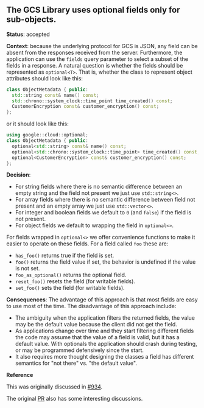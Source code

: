 ## The GCS Library uses optional fields only for sub-objects.

**Status**: accepted

**Context**: because the underlying protocol for GCS is JSON, any field can be
absent from the responses received from the server. Furthermore, the application
can use the `fields` query parameter to select a subset of the fields in a
response. A natural question is whether the fields should be represented as
`optional<T>`. That is, whether the class to represent object attributes should
look like this:

```C++
class ObjectMetadata { public:
  std::string const& name() const;
  std::chrono::system_clock::time_point time_created() const;
  CustomerEncryption const& customer_encryption() const;
};
```

or it should look like this:

```C++
using google::cloud::optional;
class ObjectMetadata { public:
  optional<std::string> const& name() const;
  optional<std::chrono::system_clock::time_point> time_created() const;
  optional<CustomerEncryption> const& customer_encryption() const;
};
```

**Decision**:

* For string fields where there is no semantic difference between an empty
  string and the field not present we just use `std::string<>`.
* For array fields where there is no semantic difference between field not
  present and an empty array we just use `std::vector<>`.
* For integer and boolean fields we default to `0` (and `false`) if the field
  is not present.
* For object fields we default to wrapping the field in `optional<>`.

For fields wrapped in `optional<>` we offer convenience functions to make it
easier to operate on these fields. For a field called `foo` these are:

* `has_foo()` returns true if the field is set.
* `foo()` returns the field value if set, the behavior is undefined if the value
  is not set.
* `foo_as_optional()` returns the optional field.
* `reset_foo()` resets the field (for writable fields).
* `set_foo()` sets the field (for writable fields).

**Consequences**: The advantage of this approach is that most fields are easy
to use most of the time. The disadvantage of this approach include:

* The ambiguity when the application filters the returned fields, the value
  may be the default value because the client did not get the field.
* As applications change over time and they start filtering different fields
  the code may assume that the value of a field is valid, but it has a default
  value. With optionals the application should crash during testing, or may
  be programmed defensively since the start. 
* It also requires more thought designing the classes a field has different
  semantics for "not there" vs. "the default value".

**Reference**

This was originally discussed in
[#934](https://github.com/GoogleCloudPlatform/google-cloud-cpp/issues/934).

The original [PR](https://github.com/GoogleCloudPlatform/google-cloud-cpp/pull/1358)
also has some interesting discussions.

